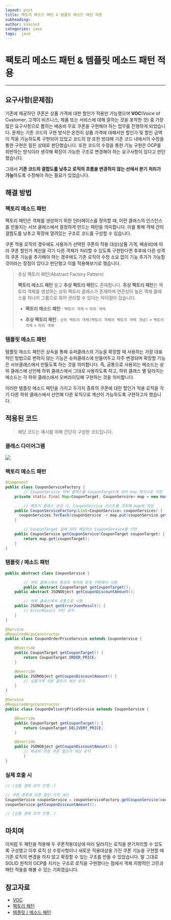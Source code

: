 ```yaml
---
layout: post
title: 팩토리 메소드 패턴 & 템플릿 메소드 패턴 적용
subheading:
author: kimcno3
categories: java
tags:  java
---
```


# 팩토리 메소드 패턴 & 템플릿 메소드 패턴 적용

---

## 요구사항(문제점)
기존에 제공하던 쿠폰은 상품 가격에 대한 할인가 적용만 가능했으며 **VOC**(Voice of Customer, 고객이 비즈니스, 제품 또는 
서비스에 대해 말하는 것을 포착한 것) 중 가장 많은 요구사항으로 뽑히는 배송비 무료 쿠폰을 구현해야 하는 업무를 진행하게 되었습니다. 
문제는 기존 코드의 구현 방식은 온전히 상품 가격에 대해서만 할인가 및 할인 금액이 적용 가능하도록 구현되어 있었고 코드의 양 또한 
방대해 기존 코드 내에서의 수정을 통한 구현은 힘든 상태로 판단했습니다. 또한 코드의 수정을 통한 기능 구현은 OCP를 위반하는 방식이라
생각해 확장이 가능한 구조로 변경해야 하는 요구사항이 있다고 판단했습니다.

그래서 **기존 코드의 결합도를 낮추고** **로직의 흐름을 변경하지 않는 선에서 분기 처리가 가능**하도록 수정해야 하는 필요가 
있었습니다.

## 해결 방법
### 팩토리 메소드 패턴

팩토리 패턴은 객체를 생성하기 위한 인터페이스를 정의할 때, 어떤 클래스의 인스턴스를 만들지는 서브 클래스에서 결정하게 만드는 패턴을 
의미합니다. 
이를 통해 객체 간의 결합도를 낮추고 확장에 열려있는 구조로 코드를 구성할 수 있습니다.

쿠폰 적용 로직의 경우에도 사용자가 선택한 쿠폰의 적용 대상(상품 가격, 배송비)에 따라 쿠폰 할인가 계산을 각기 다른 객체가 처리할 수
있도록 구현한다면 추후에 다른 성격의 쿠폰 기능을 추가해야 하는 경우에도 기존 로직의 수정 소요 없이 기능 추가가 가능할 것이라는 
장점이 있다고 판단했고 이를 적용해보기로 했습니다.

> 추상 팩토리 패턴(Abstract Factory Pattern)
> 
> **팩토리 메소드 패턴** 말고 **추상 팩토리 패턴**도 존재합니다. **추상 팩토리 패턴**은 팩토리 객체를 생성하는 상위 팩토리 
> 클래스가 존재하며 연관성이 높은 객체 클래스를 하나의 그룹으로 묶어 관리할 수 있다는 차이점이 있습니다.
> 
> - **팩토리 메소드 패턴** : `팩토리 객체` > `하위 객체`
> 
> - **추상 팩토리 패턴**  : `상위 팩토리 객체(팩토리 객체의 팩토리 객체 개념)` > `팩토리 객체` > `하위 객체`

### 템플릿 메소드 패턴

템플릿 메소드 패턴은 상속을 통해 슈퍼클래스의 기능을 확장할 때 사용하는 가장 대표적인 방법으로 변하지 않는 기능은 슈퍼클래스에 
만들어두고 자주 변경되며 확장할 기능은 서브클래스에서 만들도록 하는 것을 의미합니다. 즉, 공통으로 사용되는 메소드는 상위 클래스에 
선언해 하위 클래스에서 그대로 사용하도록 하고, 하위 클래스 별 달라지는 메소드는 각 하위 클래스에서 오버라이딩해 구현하는 것을 
의미합니다.

이러한 템플릿 메소드 패턴을 가지고 두가지 종류의 쿠폰에 대한 할인가 적용 로직을 각기 다른 하위 클래스에서 선언해 다른 로직으로 
계산이 가능하도록 구현하고자 했습니다.

## 적용된 코드

> 해당 코드는 예시를 위해 간단히 구성한 코드입니다.

### 클래스 다이어그램
![](https://plantuml-server.kkeisuke.dev/svg/nP9BRi8m48RN-1Ip3AAS08Iee2mG45Hw0UECaAl44uqdgAZYxXq8poXTLjrO6lj_VBOyZc9PgY8tHgW48TYI21MGUKOdde8nnkKsHfXGLLBO8E-zmvbrGdo0RmFGXwKjX_NnX-KToikpU0I5BGUgxBM690iVPTXmkCSnTblSe4LF6yaZmYMW7jH-RBs6ydSwrzoByHPRpycv-zG-twIhTFkfptBNJ7tKeY2lnMdzJVl6J3oF5DunLlbPrk19EKDUio9ToV1BC6H_pzi0cMBkzyY7_s8PQv5-nny0.svg)
### 팩토리 메소드 패턴
```java
@Component
public class CouponServiceFactory {
		// CouponService 하위 클래스를 CouponTarget에 따라 map 형식으로 저장
    private static final Map<CouponTarget, CouponService> map = new HashedMap();

		// 팩토리 클래스 생성 시, CouponService 리스트를 조회해 map에 저장
    public CouponServiceFactory(List<CouponService> couponServices) {
      couponServices.forEach(couponService -> map.put(couponService.getCouponTarget(), couponService));
    }

		// CouponTarget 값에 따라 해당하는 CouponService를 리턴
    public CouponService getCouponService(CouponTarget couponTarget) {
        return map.get(couponTarget);
    }
}
```

### 템플릿 / 메소드 패턴
```java
public abstract class CouponService {

		// 하위 클래스에서 특성과 목적에 맞게 구현해서 사용
		public abstract CouponTarget getCouponTarget();
    public abstract JSONObject getCouponDiscountAmount();

		// 하위 클래스에서 공통으로 사용
    public JSONObject getErrorJsonResult() {
        // ErrorResult 리턴 로직
    }
}
```

```java
@Service
@RequiredArgsConstructor
public class CouponOrderPriceService extends CouponService {

    @Override
    public CouponTarget getCouponTarget() {
        return CouponTarget.ORDER_PRICE;
    }

    @Override
    public JSONObject getCouponDiscountAmount() {
        // 상품가격 쿠폰 할인가 계산 로직
    }
}
```

```java
@Service
@RequiredArgsConstructor
public class CouponDeliveryPriceService extends CouponService {

    @Override
    public CouponTarget getCouponTarget() {
        return CouponTarget.DELIVERY_PRICE;
    }

    @Override
    public JSONObject getCouponDiscountAmount() {
        // 배송비 무료 쿠폰 할인가 계산 로직
		}
}
```

### 실제 호출 시

```java
// (상품 결제 로직 진행..)

// 쿠폰 종류에 따른 할인 가격 계산
CouponService couponService = couponServiceFactory.getCouponService(couponTarget);
couponService.getCouponDiscountAmount();

// (상품 결제 로직 진행..)
```

## 마치며
이처럼 두 패턴을 적용해 두 쿠폰적용대상에 따라 달라지는 로직을 분기처리할 수 있도록 구성했고 이후 로직 상 수정사항이나 새로운 
적용대상을 가진 쿠폰 기능을 구현할 때 기존 로직의 변경을 하지 않고 확장할 수 있는 구조를 만들 수 있었습니다. 말 그대로 SOLID 
원칙의 OCP를 지키는 구조로 로직을 구현했다는 점에서 객체 지향적인 고민과 패턴 적용을 해볼 수 있는 기회였습니다.

## 참고자료

- [VOC](https://www.qualtrics.com/kr/experience-management/customer/what-is-voice-of-customer/)
- [팩토리 패턴](https://velog.io/@ellyheetov/Factory-Pattern)
- [템플릿 / 메소드 패턴](https://steady-coding.tistory.com/384)
